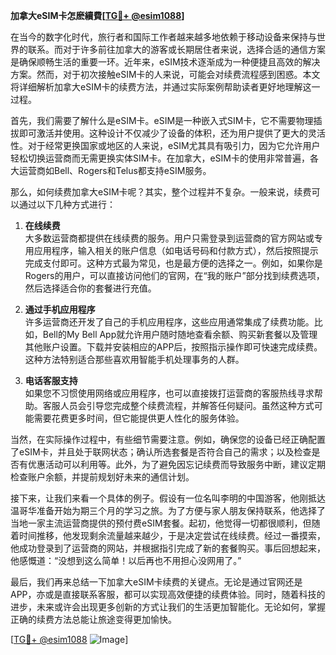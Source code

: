 **加拿大eSIM卡怎麽續費[[TG💪+ @esim1088](https://t.me/s/esim1088)]**

在当今的数字化时代，旅行者和国际工作者越来越多地依赖于移动设备来保持与世界的联系。而对于许多前往加拿大的游客或长期居住者来说，选择合适的通信方案是确保顺畅生活的重要一环。近年来，eSIM技术逐渐成为一种便捷且高效的解决方案。然而，对于初次接触eSIM卡的人来说，可能会对续费流程感到困惑。本文将详细解析加拿大eSIM卡的续费方法，并通过实际案例帮助读者更好地理解这一过程。

首先，我们需要了解什么是eSIM卡。eSIM是一种嵌入式SIM卡，它不需要物理插拔即可激活并使用。这种设计不仅减少了设备的体积，还为用户提供了更大的灵活性。对于经常更换国家或地区的人来说，eSIM尤其具有吸引力，因为它允许用户轻松切换运营商而无需更换实体SIM卡。在加拿大，eSIM卡的使用非常普遍，各大运营商如Bell、Rogers和Telus都支持eSIM服务。

那么，如何续费加拿大eSIM卡呢？其实，整个过程并不复杂。一般来说，续费可以通过以下几种方式进行：

1. **在线续费**  
   大多数运营商都提供在线续费的服务。用户只需登录到运营商的官方网站或专用应用程序，输入相关的账户信息（如电话号码和付款方式），然后按照提示完成支付即可。这种方式最为常见，也是最方便的选择之一。例如，如果你是Rogers的用户，可以直接访问他们的官网，在“我的账户”部分找到续费选项，然后选择适合你的套餐进行充值。

2. **通过手机应用程序**  
   许多运营商还开发了自己的手机应用程序，这些应用通常集成了续费功能。比如，Bell的My Bell App就允许用户随时随地查看余额、购买新套餐以及管理其他账户设置。下载并安装相应的APP后，按照指示操作即可快速完成续费。这种方法特别适合那些喜欢用智能手机处理事务的人群。

3. **电话客服支持**  
   如果您不习惯使用网络或应用程序，也可以直接拨打运营商的客服热线寻求帮助。客服人员会引导您完成整个续费流程，并解答任何疑问。虽然这种方式可能需要花费更多时间，但它能提供更人性化的服务体验。

当然，在实际操作过程中，有些细节需要注意。例如，确保您的设备已经正确配置了eSIM卡，并且处于联网状态；确认所选套餐是否符合自己的需求；以及检查是否有优惠活动可以利用等。此外，为了避免因忘记续费而导致服务中断，建议定期检查账户余额，并提前规划好未来的通信计划。

接下来，让我们来看一个具体的例子。假设有一位名叫李明的中国游客，他刚抵达温哥华准备开始为期三个月的学习之旅。为了方便与家人朋友保持联系，他选择了当地一家主流运营商提供的预付费eSIM套餐。起初，他觉得一切都很顺利，但随着时间推移，他发现剩余流量越来越少，于是决定尝试在线续费。经过一番摸索，他成功登录到了运营商的网站，并根据指引完成了新的套餐购买。事后回想起来，他感慨道：“没想到这么简单！以后再也不用担心没网用了。”

最后，我们再来总结一下加拿大eSIM卡续费的关键点。无论是通过官网还是APP，亦或是直接联系客服，都可以实现高效便捷的续费体验。同时，随着科技的进步，未来或许会出现更多创新的方式让我们的生活更加智能化。无论如何，掌握正确的续费方法总能让旅途变得更加愉快。

[[TG💪+ @esim1088](https://t.me/s/esim1088) ![Image](https://i.postimg.cc/4NQfJmqS/Snipaste-2025-05-13-00-14-12.png)]